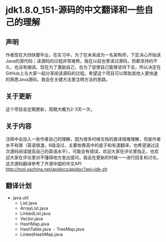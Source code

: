 # jdk1.8.0_151-源码的中文翻译和一些自己的理解

## 声明
作者现在大四快要毕业，在实习中，为了在未来成为一名架构师，下定决心开始读Java的源代码；读源码的过程非常难熬，我在以前也曾读过源码，但都坚持的不久，也没有细读。现在为了激励自己，也为了促使自己能够坚持下去，所以决定在GitHub上与大家一起分享阅读源码的过程。希望这个项目可以帮助其他人更快速的熟悉Java源码，我会在关键方法里注明方法的思路。
## 关于更新
这个项目会定期更新，周期大概为2-3天一次，
## 关于内容
注释中会加入一些作者自己的理解，因为很多时候文档的直译很难理解，但是作者水平有限（英语很渣，6级没过，主要依靠高中的底子和有道翻译，也希望通过这次源码阅读提高自己的英语水平），可能会有错误，欢迎大家在评论里指正，也欢迎大家在评论里对不懂得地方发出提问，我会在更新的时候一一进行回复和讨论。
这次源码翻译参考了开源中国的中文API http://tool.oschina.net/apidocs/apidoc?api=jdk-zh 
## 翻译计划
- java.util
  - List.java
  - ArrayList.java
  - LinkedList.java
  - Vector.java
  - HashMap.java
  - HashTable.java
  - TreeMap.java
  - LinkedHashMap.java
